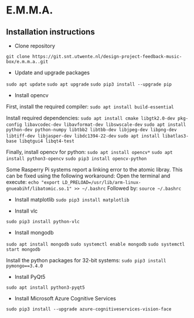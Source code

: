 # E.M.M.A.

## Installation instructions

* Clone repository

`git clone https://git.snt.utwente.nl/design-project-feedback-music-box/e.m.m.a..git`

* Update and upgrade packages

`sudo apt update`
`sudo apt upgrade`
`sudo pip3 install --upgrade pip`

* Install opencv

First, install the required compiler:
`sudo apt install build-essential`

Install required dependencies:
`sudo apt install cmake libgtk2.0-dev pkg-config libavcodec-dev libavformat-dev libswscale-dev`
`sudo apt install python-dev python-numpy libtbb2 libtbb-dev libjpeg-dev libpng-dev libtiff-dev libjasper-dev libdc1394-22-dev`
`sudo apt install libatlas3-base libqtgui4 libqt4-test`

Finally, install opencv for python:
`sudo apt install opencv*`
`sudo apt install python3-opencv`
`sudo pip3 install opencv-python`

Some Rasperry Pi systems report a linking error to the atomic libray.
This can be fixed using the following workaround:
Open the terminal and execute:
`echo "export LD_PRELOAD=/usr/lib/arm-linux-gnueabihf/libatomic.so.1" >> ~/.bashrc`
Followed by:
`source ~/.bashrc`

* Install matplotlib
`sudo pip3 install matplotlib`

* Install vlc

`sudo pip3 install python-vlc`

* Install mongodb

`sudo apt install mongodb`
`sudo systemctl enable mongodb`
`sudo systemctl start mongodb`

Install the python packages for 32-bit systems:
`sudo pip3 install pymongo==3.4.0`

* Install PyQt5

`sudo apt install python3-pyqt5`

* Install Microsoft Azure Cognitive Services

`sudo pip3 install --upgrade azure-cognitiveservices-vision-face`
